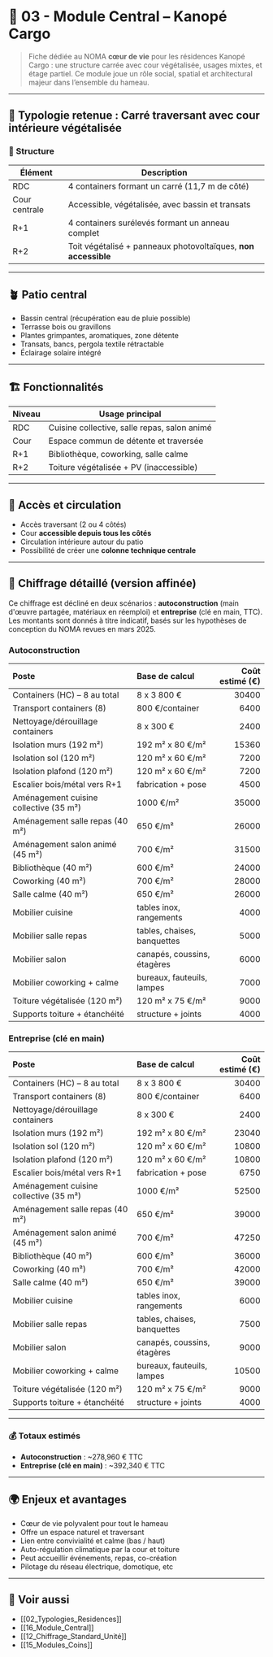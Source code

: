 # 🧱 03 - Module Central – Kanopé Cargo

> Fiche dédiée au NOMA **cœur de vie** pour les résidences Kanopé Cargo : une structure carrée avec cour végétalisée, usages mixtes, et étage partiel. Ce module joue un rôle social, spatial et architectural majeur dans l’ensemble du hameau.

---

## 🧩 Typologie retenue : Carré traversant avec cour intérieure végétalisée

### 🔧 Structure

| Élément         | Description                                      |
|-----------------|--------------------------------------------------|
| RDC             | 4 containers formant un carré (11,7 m de côté)   |
| Cour centrale   | Accessible, végétalisée, avec bassin et transats |
| R+1             | 4 containers surélevés formant un anneau complet |
| R+2             | Toit végétalisé + panneaux photovoltaïques, **non accessible** |

---

## 🪴 Patio central

- Bassin central (récupération eau de pluie possible)
- Terrasse bois ou gravillons
- Plantes grimpantes, aromatiques, zone détente
- Transats, bancs, pergola textile rétractable
- Éclairage solaire intégré

---

## 🏗️ Fonctionnalités

| Niveau | Usage principal                             |
|--------|----------------------------------------------|
| RDC    | Cuisine collective, salle repas, salon animé |
| Cour   | Espace commun de détente et traversée        |
| R+1    | Bibliothèque, coworking, salle calme         |
| R+2    | Toiture végétalisée + PV (inaccessible)      |

---

## 🚪 Accès et circulation

- Accès traversant (2 ou 4 côtés)
- Cour **accessible depuis tous les côtés**
- Circulation intérieure autour du patio
- Possibilité de créer une **colonne technique centrale**

---

## 🧮 Chiffrage détaillé (version affinée)

Ce chiffrage est décliné en deux scénarios : **autoconstruction** (main d'œuvre partagée, matériaux en réemploi) et **entreprise** (clé en main, TTC).
Les montants sont donnés à titre indicatif, basés sur les hypothèses de conception du NOMA revues en mars 2025.


### Autoconstruction

| Poste                                  | Base de calcul              |   Coût estimé (€) |
|:---------------------------------------|:----------------------------|------------------:|
| Containers (HC) – 8 au total           | 8 x 3 800 €                 |             30400 |
| Transport containers (8)               | 800 €/container             |              6400 |
| Nettoyage/dérouillage containers       | 8 x 300 €                   |              2400 |
| Isolation murs (192 m²)                | 192 m² x 80 €/m²            |             15360 |
| Isolation sol (120 m²)                 | 120 m² x 60 €/m²            |              7200 |
| Isolation plafond (120 m²)             | 120 m² x 60 €/m²            |              7200 |
| Escalier bois/métal vers R+1           | fabrication + pose          |              4500 |
| Aménagement cuisine collective (35 m²) | 1000 €/m²                   |             35000 |
| Aménagement salle repas (40 m²)        | 650 €/m²                    |             26000 |
| Aménagement salon animé (45 m²)        | 700 €/m²                    |             31500 |
| Bibliothèque (40 m²)                   | 600 €/m²                    |             24000 |
| Coworking (40 m²)                      | 700 €/m²                    |             28000 |
| Salle calme (40 m²)                    | 650 €/m²                    |             26000 |
| Mobilier cuisine                       | tables inox, rangements     |              4000 |
| Mobilier salle repas                   | tables, chaises, banquettes |              5000 |
| Mobilier salon                         | canapés, coussins, étagères |              6000 |
| Mobilier coworking + calme             | bureaux, fauteuils, lampes  |              7000 |
| Toiture végétalisée (120 m²)           | 120 m² x 75 €/m²            |              9000 |
| Supports toiture + étanchéité          | structure + joints          |              4000 |

### Entreprise (clé en main)

| Poste                                  | Base de calcul              |   Coût estimé (€) |
|:---------------------------------------|:----------------------------|------------------:|
| Containers (HC) – 8 au total           | 8 x 3 800 €                 |             30400 |
| Transport containers (8)               | 800 €/container             |              6400 |
| Nettoyage/dérouillage containers       | 8 x 300 €                   |              2400 |
| Isolation murs (192 m²)                | 192 m² x 80 €/m²            |             23040 |
| Isolation sol (120 m²)                 | 120 m² x 60 €/m²            |             10800 |
| Isolation plafond (120 m²)             | 120 m² x 60 €/m²            |             10800 |
| Escalier bois/métal vers R+1           | fabrication + pose          |              6750 |
| Aménagement cuisine collective (35 m²) | 1000 €/m²                   |             52500 |
| Aménagement salle repas (40 m²)        | 650 €/m²                    |             39000 |
| Aménagement salon animé (45 m²)        | 700 €/m²                    |             47250 |
| Bibliothèque (40 m²)                   | 600 €/m²                    |             36000 |
| Coworking (40 m²)                      | 700 €/m²                    |             42000 |
| Salle calme (40 m²)                    | 650 €/m²                    |             39000 |
| Mobilier cuisine                       | tables inox, rangements     |              6000 |
| Mobilier salle repas                   | tables, chaises, banquettes |              7500 |
| Mobilier salon                         | canapés, coussins, étagères |              9000 |
| Mobilier coworking + calme             | bureaux, fauteuils, lampes  |             10500 |
| Toiture végétalisée (120 m²)           | 120 m² x 75 €/m²            |              9000 |
| Supports toiture + étanchéité          | structure + joints          |              4000 |

---

### 💰 Totaux estimés

- **Autoconstruction** : ~278,960 € TTC
- **Entreprise (clé en main)** : ~392,340 € TTC

---

## 🌍 Enjeux et avantages

- Cœur de vie polyvalent pour tout le hameau
- Offre un espace naturel et traversant
- Lien entre convivialité et calme (bas / haut)
- Auto-régulation climatique par la cour et toiture
- Peut accueillir événements, repas, co-création
- Pilotage du réseau électrique, domotique, etc

---

## 🔗 Voir aussi

- [[02_Typologies_Residences]]
- [[16_Module_Central]]
- [[12_Chiffrage_Standard_Unité]]
- [[15_Modules_Coins]]
